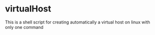 # virtualHost
This is a shell script for creating automatically a virtual host on linux with only one command
